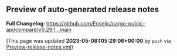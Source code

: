 ## Preview of auto-generated release notes
<!-- Release notes generated using configuration in .github/release.yml at main -->



**Full Changelog**: https://github.com/Enselic/cargo-public-api/compare/v0.29.1...main


(This page was updated **2023-05-08T05:29:06+00:00** by `push` via [Preview-release-notes.yml](https://github.com/Enselic/cargo-public-api/actions/runs/4911784275))
